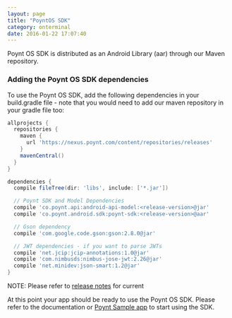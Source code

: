 ```yaml
---
layout: page
title: "PoyntOS SDK"
category: onterminal
date: 2016-01-22 17:07:40
---
```



Poynt OS SDK is distributed as an Android Library (aar) through our Maven repository.

### Adding the Poynt OS SDK dependencies

To use the Poynt OS SDK, add the following dependencies in your build.gradle file - note that you would need to add our maven repository in your gradle file too:

~~~groovy
allprojects {
  repositories {
    maven {
      url 'https://nexus.poynt.com/content/repositories/releases'
    }
    mavenCentral()
  }
}

dependencies {
  compile fileTree(dir: 'libs', include: ['*.jar'])

  // Poynt SDK and Model Dependencies
  compile 'co.poynt.api:android-api-model:<release-version>@jar'
  compile 'co.poynt.android.sdk:poynt-sdk:<release-version>@aar'

  // Gson dependency
  compile 'com.google.code.gson:gson:2.8.0@jar'

  // JWT dependencies - if you want to parse JWTs
  compile 'net.jcip:jcip-annotations:1.0@jar'
  compile 'com.nimbusds:nimbus-jose-jwt:2.26@jar'
  compile 'net.minidev:json-smart:1.2@jar'
}

~~~

NOTE: Please refer to [release notes](https://poynt.github.io/developer/ref/release-notes.html) for current <release-version>

At this point your app should be ready to use the Poynt OS SDK. Please refer to the documentation or [Poynt Sample app](https://github.com/poynt/PoyntSamples) to start using the SDK.
